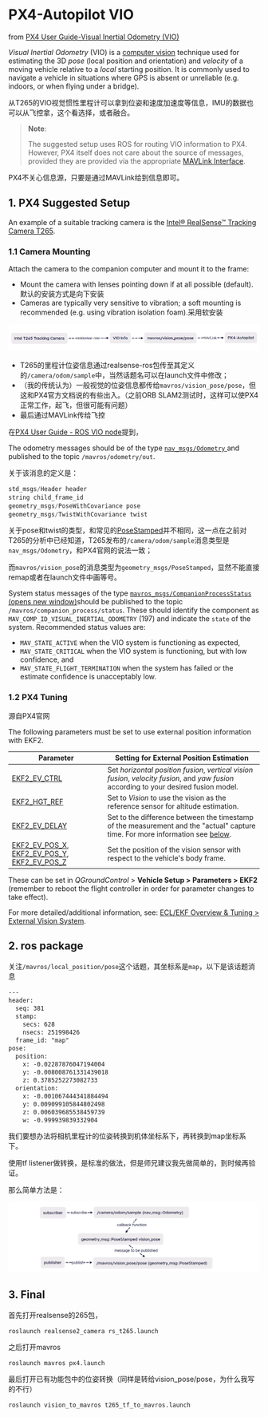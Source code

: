 # PX4-Autopilot VIO

from [PX4 User Guide-Visual Inertial Odometry (VIO)](https://docs.px4.io/main/en/computer_vision/visual_inertial_odometry.html)

*Visual Inertial Odometry* (VIO) is a [computer vision](https://docs.px4.io/main/en/computer_vision/) technique used for estimating the 3D *pose* (local position and orientation) and *velocity* of a moving vehicle relative to a *local* starting position. It is commonly used to navigate a vehicle in situations where GPS is absent or unreliable (e.g. indoors, or when flying under a bridge).

从T265的VIO视觉惯性里程计可以拿到位姿和速度加速度等信息，IMU的数据也可以从飞控拿，这个看选择，或者融合。

> **Note**:
>
> The suggested setup uses ROS for routing VIO information to PX4. However, PX4 itself does not care about the source of messages, provided they are provided via the appropriate [MAVLink Interface](https://docs.px4.io/main/en/ros/external_position_estimation.html#px4-mavlink-integration).

PX4不关心信息源，只要是通过MAVLink给到信息即可。

## 1. PX4 Suggested Setup

An example of a suitable tracking camera is the [Intel® RealSense™ Tracking Camera T265](https://docs.px4.io/main/en/peripherals/camera_t265_vio.html).

### 1.1 Camera Mounting

Attach the camera to the companion computer and mount it to the frame:

- Mount the camera with lenses pointing down if at all possible (default).默认的安装方式是向下安装
- Cameras are typically very sensitive to vibration; a soft mounting is recommended (e.g. using vibration isolation foam).采用软安装

![vio](images/visionpose.png)

* T265的里程计位姿信息通过realsense-ros包传至其定义的`/camera/odom/sample`中，当然话题名可以在launch文件中修改；
* （我的传统认为）一般视觉的位姿信息都传给`mavros/vision_pose/pose`，但这和PX4官方文档说的有些出入。（之前ORB SLAM2测试时，这样可以使PX4正常工作，起飞，但很可能有问题）
* 最后通过MAVLink传给飞控

在[PX4 User Guide - ROS VIO node](https://docs.px4.io/main/en/computer_vision/visual_inertial_odometry.html#vio_ros_node)提到，

The odometry messages should be of the type [`nav_msgs/Odometry` ](http://docs.ros.org/en/noetic/api/nav_msgs/html/msg/Odometry.html)and published to the topic `/mavros/odometry/out`.

关于该消息的定义是：

```c
std_msgs/Header header
string child_frame_id
geometry_msgs/PoseWithCovariance pose
geometry_msgs/TwistWithCovariance twist
```

关于pose和twist的类型，和常见的[PoseStamped](http://docs.ros.org/en/noetic/api/geometry_msgs/html/msg/PoseStamped.html)并不相同，这一点在之前对T265的分析中已经知道，T265发布的`/camera/odom/sample`消息类型是`nav_msgs/Odometry`，和PX4官网的说法一致；

而`mavros/vision_pose`的消息类型为`geometry_msgs/PoseStamped`，显然不能直接remap或者在launch文件中画等号。

System status messages of the type [`mavros_msgs/CompanionProcessStatus` (opens new window)](https://github.com/mavlink/mavros/blob/master/mavros_msgs/msg/CompanionProcessStatus.msg)should be published to the topic `/mavros/companion_process/status`. These should identify the component as `MAV_COMP_ID_VISUAL_INERTIAL_ODOMETRY` (197) and indicate the `state` of the system. Recommended status values are:

- `MAV_STATE_ACTIVE` when the VIO system is functioning as expected,
- `MAV_STATE_CRITICAL` when the VIO system is functioning, but with low confidence, and
- `MAV_STATE_FLIGHT_TERMINATION` when the system has failed or the estimate confidence is unacceptably low.

### 1.2 PX4 Tuning

源自PX4官网

The following parameters must be set to use external position information with EKF2.

| Parameter                                                    | Setting for External Position Estimation                     |
| ------------------------------------------------------------ | ------------------------------------------------------------ |
| [EKF2_EV_CTRL](https://docs.px4.io/main/en/advanced_config/parameter_reference.html#EKF2_EV_CTRL) | Set *horizontal position fusion*, *vertical vision fusion*, *velocity fusion*, and *yaw fusion* according to your desired fusion model. |
| [EKF2_HGT_REF](https://docs.px4.io/main/en/advanced_config/parameter_reference.html#EKF2_HGT_REF) | Set to *Vision* to use the vision as the reference sensor for altitude estimation. |
| [EKF2_EV_DELAY](https://docs.px4.io/main/en/advanced_config/parameter_reference.html#EKF2_EV_DELAY) | Set to the difference between the timestamp of the measurement and the "actual" capture time. For more information see [below](https://docs.px4.io/main/en/computer_vision/visual_inertial_odometry.html#tuning-EKF2_EV_DELAY). |
| [EKF2_EV_POS_X](https://docs.px4.io/main/en/advanced_config/parameter_reference.html#EKF2_EV_POS_X), [EKF2_EV_POS_Y](https://docs.px4.io/main/en/advanced_config/parameter_reference.html#EKF2_EV_POS_Y), [EKF2_EV_POS_Z](https://docs.px4.io/main/en/advanced_config/parameter_reference.html#EKF2_EV_POS_Z) | Set the position of the vision sensor with respect to the vehicle's body frame. |

These can be set in *QGroundControl* > **Vehicle Setup > Parameters > EKF2** (remember to reboot the flight controller in order for parameter changes to take effect).

For more detailed/additional information, see: [ECL/EKF Overview & Tuning > External Vision System](https://docs.px4.io/main/en/advanced_config/tuning_the_ecl_ekf.html#external-vision-system).

## 2. ros package

关注`/mavros/local_position/pose`这个话题，其坐标系是`map`，以下是该话题消息

```
---
header: 
  seq: 381
  stamp: 
    secs: 628
    nsecs: 251998426
  frame_id: "map"
pose: 
  position: 
    x: -0.02287876047194004
    y: -0.008008761331439018
    z: 0.3785252273082733
  orientation: 
    x: -0.001067444341884494
    y: 0.009099105844802498
    z: 0.006039685538459739
    w: -0.999939839332904
```

我们要想办法将相机里程计的位姿转换到机体坐标系下，再转换到map坐标系下。

使用tf listener做转换，是标准的做法，但是师兄建议我先做简单的，到时候再验证。

那么简单方法是：

![easy](images/easyway.png)

## 3. Final

首先打开realsense的265包，

```shell
roslaunch realsense2_camera rs_t265.launch
```

之后打开mavros

```shell
roslaunch mavros px4.launch
```

最后打开已有功能包中的位姿转换（同样是转给vision_pose/pose，为什么我写的不行）

```shell
roslaunch vision_to_mavros t265_tf_to_mavros.launch
```

